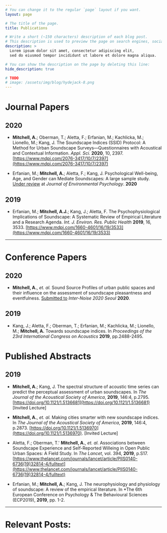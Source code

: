 ```yaml
---
# You can change it to the regular `page` layout if you want.
layout: page

# The title of the page.
title: Publications

# Write a short (~150 characters) description of each blog post.
# This description is used to preview the page on search engines, social media, etc.
description: >
  Lorem ipsum dolor sit amet, consectetur adipiscing elit,
  sed do eiusmod tempor incididunt ut labore et dolore magna aliqua.

# You can show the description on the page by deleting this line:
hide_description: true

# TODO
# image: /assets/img/blog/hydejack-8.png
---
```


# Journal Papers

## 2020

 * **Mitchell, A.**; Oberman, T.; Aletta, F.; Erfanian, M.; Kachlicka, M.; Lionello, M.; Kang, J. The Soundscape Indices (SSID) Protocol: A Method for Urban Soundscape Surveys—Questionnaires with Acoustical and Contextual Information. *Appl. Sci.* **2020**, 10, 2397. [https://www.mdpi.com/2076-3417/10/7/2397](https://www.mdpi.com/2076-3417/10/7/2397)

 * Erfanian, M.; **Mitchell, A.**; Aletta, F.; Kang, J. Psychological Well-being, Age, and Gender can Mediate Soundscapes: A large sample study. <ins>Under review</ins> at *Journal of Environmental Psychology*. **2020**

## 2019

* Erfanian, M.; **Mitchell, A.J.**; Kang, J.; Aletta, F. The Psychophysiological Implications of Soundscape: A Systematic Review of Empirical Literature and a Research Agenda. *Int. J. Environ. Res. Public Health* **2019**, 16, 3533. [https://www.mdpi.com/1660-4601/16/19/3533](https://www.mdpi.com/1660-4601/16/19/3533)


---

# Conference Papers

## 2020

 * **Mitchell, A.**, *et. al.* Sound Source Profiles of urban public spaces and their influence on the assessment of soundscape pleasantness and eventfulness. <ins>Submitted to</ins> *Inter-Noise 2020 Seoul* **2020**.

## 2019

 * Kang, J.; Aletta, F.; Oberman, T.; Erfanian, M.; Kachlicka, M.; Lionello, M.; **Mitchell, A.** Towards soundscape indices. In *Proceedings of the 23rd International Congress on Acoustics* **2019**, pp.2488-2495. 

# Published Abstracts

## 2019

 * **Mitchell, A.**; Kang, J. The spectral structure of acoustic time series can predict the perceptual assessment of urban soundscapes. In *The Journal of the Acoustical Society of America*, **2019**, 146:4, p.2795. [https://doi.org/10.1121/1.5136681](https://doi.org/10.1121/1.5136681) [Invited Lecture]

 * **Mitchell, A.**, *et. al.* Making cities smarter with new soundscape indices. In *The Journal of the Acoustical Society of America*, **2019**, 146:4, p.2873. [https://doi.org/10.1121/1.5136970](https://doi.org/10.1121/1.5136970). [Invited Lecture]

 * Aletta, F.; Oberman, T.' **Mitchell, A.**, *et. al.* Associations between Soundscape Experience and Self-Reported Willeing in Open Public Urban Spaces: A Field Study. In *The Lancet*, vol. 394, **2019**, p.S17. [https://www.thelancet.com/journals/lancet/article/PIIS0140-6736(19)32814-4/fulltext](https://www.thelancet.com/journals/lancet/article/PIIS0140-6736(19)32814-4/fulltext)

 * Erfanian, M.; **Mitchell, A.**; Kang, J. The neurophysiology and physiology of soundscape: A review of the empirical literature. In *The 6th European Conference on Psychology & The Behavioural Sciences (ECP2019), **2019**, pp. 1-2. 

---

# Relevant Posts:
